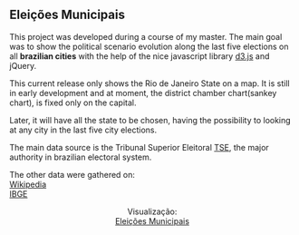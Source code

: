 ## Eleições Municipais
This project was developed during a course of my master.
The main goal was to show the political scenario evolution along the last
five elections on all **brazilian cities** with the help of the nice javascript library [d3.js](https://d3js.org/) and jQuery.

This current release only shows the Rio de Janeiro State on a map.
It is still in early development and at moment, the district chamber chart(sankey chart), is fixed only on the capital.

Later, it will have all the state to be chosen, having the possibility to looking at any city in the last five city elections.

The main data source is the Tribunal Superior Eleitoral [TSE](http://www.tse.jus.br/eleicoes/estatisticas/repositorio-de-dados-eleitorais), the major authority in brazilian electoral system.

The other data were gathered on:<br />
[Wikipedia](https://pt.wikipedia.org/wiki/Lista_de_partidos_pol%C3%ADticos_no_Brasil)<br />
[IBGE](http://www.ibge.gov.br/home/)

<p align="center">
  Visualização:<br/>
  <a href="http://azbr.github.io" > Eleições Municipais</a>
</p>
